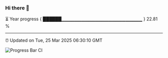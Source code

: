 ### Hi there 👋

⏳ Year progress { ██████▁▁▁▁▁▁▁▁▁▁▁▁▁▁▁▁▁▁▁▁▁▁▁▁ } 22.81 %

---

⏰ Updated on Tue, 25 Mar 2025 06:30:10 GMT

![Progress Bar CI](https://github.com/liununu/liununu/workflows/Progress%20Bar%20CI/badge.svg)
